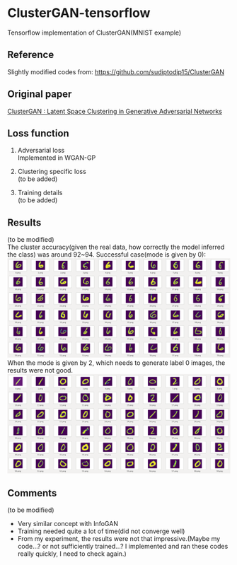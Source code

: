 # ClusterGAN-tensorflow
Tensorflow implementation of ClusterGAN(MNIST example)

## Reference 
Slightly modified codes from: https://github.com/sudiptodip15/ClusterGAN

## Original paper
[ClusterGAN : Latent Space Clustering in Generative Adversarial Networks](https://arxiv.org/pdf/1809.03627.pdf)

## Loss function
1. Adversarial loss\
Implemented in WGAN-GP

2. Clustering specific loss\
(to be added)

3. Training details\
(to be added)

## Results
(to be modified)\
The cluster accuracy(given the real data, how correctly the model inferred the class) was around 92~94.
Successful case(mode is given by 0):\
![Overview](https://github.com/Sooram/ClusterGAN-tensorflow/blob/master/res_mode0_label6.PNG)
When the mode is given by 2, which needs to generate label 0 images, the results were not good.\
![Overview](https://github.com/Sooram/ClusterGAN-tensorflow/blob/master/res_mode2_label0.PNG)

## Comments
(to be modified)
- Very similar concept with InfoGAN
- Training needed quite a lot of time(did not converge well)
- From my experiment, the results were not that impressive.(Maybe my code...? or not sufficiently trained...? I implemented and ran these codes really quickly, I need to check again.)
